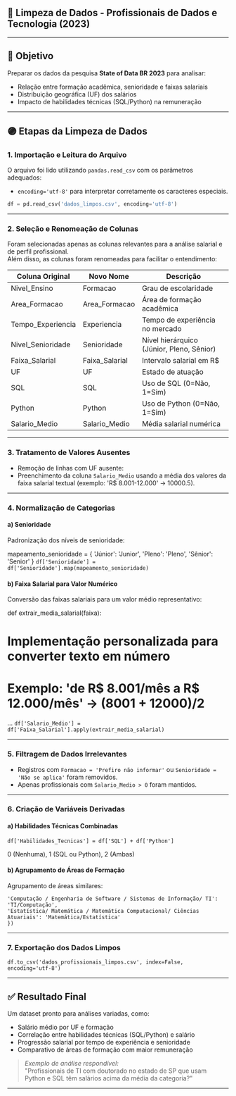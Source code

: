 ## 🧹 **Limpeza de Dados - Profissionais de Dados e Tecnologia (2023)**

---

## 📄 Objetivo

Preparar os dados da pesquisa **State of Data BR 2023** para analisar:

- Relação entre formação acadêmica, senioridade e faixas salariais
- Distribuição geográfica (UF) dos salários
- Impacto de habilidades técnicas (SQL/Python) na remuneração

---

## 🟣 Etapas da Limpeza de Dados

### 1. Importação e Leitura do Arquivo

O arquivo foi lido utilizando `pandas.read_csv` com os parâmetros adequados:

- `encoding='utf-8'` para interpretar corretamente os caracteres especiais.

```python
df = pd.read_csv('dados_limpos.csv', encoding='utf-8')
```



---

### 2. Seleção e Renomeação de Colunas

Foram selecionadas apenas as colunas relevantes para a análise salarial e de perfil profissional.  
Além disso, as colunas foram renomeadas para facilitar o entendimento:

| Coluna Original      | Novo Nome               | Descrição                                      |
|----------------------|-------------------------|------------------------------------------------|
| Nivel_Ensino         | Formacao                | Grau de escolaridade                           |
| Area_Formacao        | Area_Formacao           | Área de formação acadêmica                     |
| Tempo_Experiencia    | Experiencia             | Tempo de experiência no mercado                |
| Nivel_Senioridade    | Senioridade             | Nível hierárquico (Júnior, Pleno, Sênior)      |
| Faixa_Salarial       | Faixa_Salarial          | Intervalo salarial em R$                       |
| UF                   | UF                      | Estado de atuação                              |
| SQL                  | SQL                     | Uso de SQL (0=Não, 1=Sim)                      |
| Python               | Python                  | Uso de Python (0=Não, 1=Sim)                   |
| Salario_Medio        | Salario_Medio           | Média salarial numérica                        |

---

### 3. Tratamento de Valores Ausentes

- Remoção de linhas com UF ausente:
- Preenchimento da coluna `Salario_Medio` usando a média dos valores da faixa salarial textual (exemplo: 'R$ 8.001-12.000' → 10000.5).

---

### 4. Normalização de Categorias

#### a) Senioridade

Padronização dos níveis de senioridade:

mapeamento_senioridade = {
'Júnior': 'Junior',
'Pleno': 'Pleno',
'Sênior': 'Senior'
}
```df['Senioridade'] = df['Senioridade'].map(mapeamento_senioridade)```


#### b) Faixa Salarial para Valor Numérico

Conversão das faixas salariais para um valor médio representativo:

def extrair_media_salarial(faixa):
# Implementação personalizada para converter texto em número
# Exemplo: 'de R$ 8.001/mês a R$ 12.000/mês' -> (8001 + 12000)/2
...
```df['Salario_Medio'] = df['Faixa_Salarial'].apply(extrair_media_salarial)```


---

### 5. Filtragem de Dados Irrelevantes

- Registros com `Formacao = 'Prefiro não informar'` ou `Senioridade = 'Não se aplica'` foram removidos.
- Apenas profissionais com `Salario_Medio > 0` foram mantidos.

---

### 6. Criação de Variáveis Derivadas

#### a) Habilidades Técnicas Combinadas
```df['Habilidades_Tecnicas'] = df['SQL'] + df['Python']```

0 (Nenhuma), 1 (SQL ou Python), 2 (Ambas)


#### b) Agrupamento de Áreas de Formação

Agrupamento de áreas similares:
```df['Area_Agrupada'] = df['Area_Formacao'].replace({
'Computação / Engenharia de Software / Sistemas de Informação/ TI': 'TI/Computação',
'Estatística/ Matemática / Matemática Computacional/ Ciências Atuariais': 'Matemática/Estatística'
})
```

---

### 7. Exportação dos Dados Limpos
```df.to_csv('dados_profissionais_limpos.csv', index=False, encoding='utf-8')```


---

## ✅ Resultado Final

Um dataset pronto para análises variadas, como:

- Salário médio por UF e formação
- Correlação entre habilidades técnicas (SQL/Python) e salário
- Progressão salarial por tempo de experiência e senioridade
- Comparativo de áreas de formação com maior remuneração

> *Exemplo de análise respondível:*  
> "Profissionais de TI com doutorado no estado de SP que usam Python e SQL têm salários acima da média da categoria?"

---




